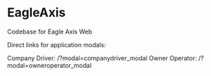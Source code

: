 # EagleAxis

Codebase for Eagle Axis Web 


Direct links for application modals:

Company Driver: /?modal=companydriver_modal
Owner Operator: /?modal=owneroperator_modal